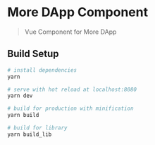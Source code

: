 # More DApp Component

> Vue Component for More DApp

## Build Setup

``` bash
# install dependencies
yarn

# serve with hot reload at localhost:8080
yarn dev

# build for production with minification
yarn build

# build for library
yarn build_lib
```


